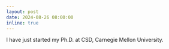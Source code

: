 ```yaml
---
layout: post
date: 2024-08-26 08:00:00
inline: true
---
```


I have just started my Ph.D. at CSD, Carnegie Mellon University.
